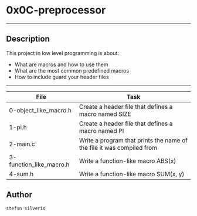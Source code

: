 # 0x0C-preprocessor
---
## Description

This project in low level programming is about:
* What are macros and how to use them
* What are the most common predefined macros
* How to include guard your header files

---
File|Task
---|---
0-object_like_macro.h | Create a header file that defines a macro named SIZE
1-pi.h | Create a header file that defines a macro named PI
2-main.c | Write a program that prints the name of the file it was compiled from
3-function_like_macro.h | Write a function-like macro ABS(x)
4-sum.h | Write a function-like macro SUM(x, y)

## Author
`stefsn silverio`